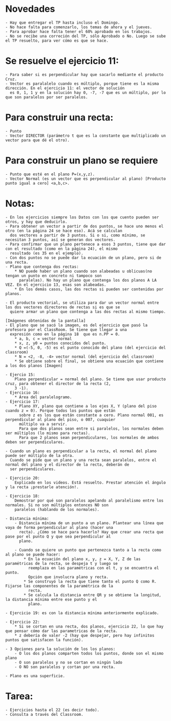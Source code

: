 
# Novedades
	- Hay que entregar el TP hasta incluso el Domingo.
	- No hace falta para comenzarlo, los temas de ahora y el jueves.
	- Para aprobar hace falta tener el 60% aprobado en los trabajos.
	- No se recibe una correción del TP, sólo Aprobado o No. Luego se sube el TP resuelto, para ver cómo es que se hace.

# Se resuelve el ejercicio 11:
	- Para saber si es perpendicular hay que sacarlo mediante el producto Cruz.
	- Vector es paralalelo cuando es múltiplo, porque tiene es la misma dirección. En el ejercicio 11: el vector de solución
	  es 0, 1, 1 y en la solución hay 0, -7, -7 que es un múltiplo, por lo que son paralelos por ser paralelos.

# Para construir una recta:
	- Punto
	- Vector DIRECTOR (parámetro t que es la constante que multiplicado un vector para que dé el otro).

# Para construir un plano se requiere
	- Punto que esté en el plano P=(x,y,z).
	- Vector Normal (es un vector que es perpendicular al plano) [Producto punto igual a cero] <a,b,c>.

# Notas:
	- En los ejercicios siempre los Datos con los que cuento pueden ser otros, y hay que deducirlo.
	- Para obtener un vector a partir de dos puntos, se hace uno menos el otro (en la página 24 se hace eso). Acá se calculan
	  dos vectores a partir de 3 puntos. Si o si, como mínimo, se necesitan 3 puntos, así se generan dos vectores.
	- Para confirmar que un plano pertenece a esos 3 puntos, tiene que dar con el resultado (como en la página 24), el mismo
	  resultado (es 35 en el ejemplo).
	- Con dos puntos no se puede dar la ecuación de un plano, pero si de una recta.
	- Plano que contenga dos rectas:
		* NO puede haber un plano cuando son alabeadas u oblicuas(no tengan un punto en concreto ni tampoco son
		  paralelas). No hay un plano que contenga los dos planos A LA VEZ. En el ejercicio 13, esas son alabeadas.
		* En los demás casos, las dos rectas si pueden ser contenidas por planos.

	- El producto vectorial, se utiliza para dar un vector normal entre los dos vectores directores de rectas si es que se
	  quiere armar un plano que contenga a las dos rectas al mismo tiempo.

	[Imágenes obtenidas de la pantalla]
	- El plano que se sacó la imagen, es del ejercicio que pasó la profesora por el ClassRoom. Se tiene que llegar a una
	  expresión como en la página 18  que es n.PP = 0.
	  	* a, b, c = vector normal
		* x, z, y0 = puntos conocidos del punto.
		* Q =(-5, 0, -5) es el punto conocido del plano (del ejercicio del classroom)
		* N = <2, -8, -4> vector normal (del ejercicio del classroom)
		* Se obtiene sobre el final, se obtiene una ecuación que contiene a los dos planos [Imagen]

	- Ejercio 15:
	  	Plano perpendicular = normal del plano. Se tiene que usar producto cruz, para obtener el director de la recta (2,
		3 -1).
	- Ejercicio 16:
		* Área del paralelogramo.
	- Ejercicio 17:
		* Plano XY, plano que contiene a los ejes X, Y (plano del piso cuando z = 0). Porque todos los puntos que están
		  sobre z es los que están constante a cero. Plano normal 001, es perpendicular al plano del piso, o 007, cuaquier
		  múltiplo va a servir.
		  Para que dos planos sean entre si paralelos, los normales deben ser múltiplos (lo mismo para rectas).
		  Para que 2 planos sean perpendiculares, los normales de ambos deben ser perpendiculares.

	- Cuando un plano es perpendicular a la recta, el normal del plano puede ser múltiplo de la otra.
	  Cuando se pide que un plano y una recta sean paralelos, entre el normal del plano y el director de la recta, deberán de
	  ser perpendiculares.

	- Ejercicio 20:
	  	Explicado en los videos. Está resuelto. Prestar atención el ángulo y la recta ¡prestarle atención!.

	- Ejercicio 18:
	  	Demostrar por qué son paralelos apelando al paralelismo entre los normales. Si no son múltiplos entonces NO son
		paralelos (hablando de los normales).

	- Distancia mínima:
		- Distancia mínima de un punto a un plano. Plantear una línea que vaya de forma perpendicular al plano (hacer una
		  recta). ¿Cómo se hace para hacerlo? Hay que crear una recta que pase por el punto Q y que sea perpendicular al
		  plano.

		- Cuando se quiere un punto que pertenezca tanto a la recta como al plano se puede hacer:
			* En la ecuación del plano x, y, z = X, Y, Z de las paramétricas de la recta, se despeja t y luego se
			  reemplaza en las paramétricas con el t, y se encuentra el punto.
			  Opción que involucra plano y recta.
			* Se construyó la recta que tiene tanto el punto Q como R. Fijarse las componentes de la paramétrica de la
			  recta.
			* Se calcula la distancia entre QR y se obtiene la longitud, la distancia mínima entre ese punto y el
			  plano.

	- Ejercicio 19: es con la distancia mínima anteriormente explicado.

	- Ejercicio 22:
		* Si se cortan en una recta, dos planos, ejercicio 22, lo que hay que pensar cómo dar las parametricas de la recta.
		* z debería de valer -2 (hay que despejar, pero hay infinitos puntos que satisfacen la función).

	- 3 Opciones para la solución de los los planos:
	  	- O los dos planos comparten todos los puntos, donde son el mismo plano
		- O son paralelos y no se cortan en ningún lado
		- O NO son paralelos y cortan por una recta.

	- Plano es una superficie.

# Tarea:
	- Ejercicios hasta el 22 (es decir todo).
	- Consulta a través del Classroom.
